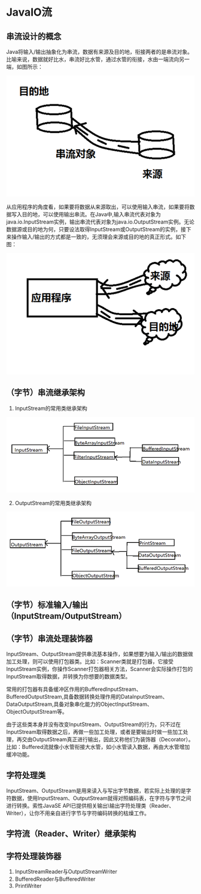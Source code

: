 # JavaIO流

## 串流设计的概念
Java将输入/输出抽象化为串流，数据有来源及目的地，衔接两者的是串流对象。比喻来说，数据就好比水，串流好比水管，通过水管的衔接，水由一端流向另一端，如图所示：

![](img/stream.png)

从应用程序的角度看，如果要将数据从来源取出，可以使用输入串流，如果要将数据写入目的地，可以使用输出串流。在Java中,输入串流代表对象为java.io.InputStream实例，输出串流代表对象为java.io.OutputStream实例。无论数据源或目的地为何，只要设法取得InputStream或OutputStream的实例，接下来操作输入/输出的方式都是一致的，无须理会来源或目的地的真正形式。如下图：

![](img/stream2.png)

## （字节）串流继承架构
1. InputStream的常用类继承架构

![](img/stream3.png)

2. OutputStream的常用类继承架构

![](img/stream4.png)

## （字节）标准输入/输出（InputStream/OutputStream）

## （字节）串流处理装饰器
InputStream、OutputStream提供串流基本操作，如果想要为输入/输出的数据做加工处理，则可以使用打包器类。比如：Scanner类就是打包器，它接受InputStream实例，你操作Scanner打包器相关方法，Scanner会实际操作打包的InputStream取得数据，并转换为你想要的数据类型。

常用的打包器有具备缓冲区作用的BufferedInputStream、BufferedOutputStream,具备数据转换处理作用的DataInputStream、DataOutputStream,具备对象串化能力的ObjectInputStream、ObjectOutputStream等。

由于这些类本身并没有改变InputStream、OutputStream的行为，只不过在InputStream取得数据之后，再做一些加工处理，或者是要输出时做一些加工处理，再交由OutputStream真正进行输出，因此又称他们为装饰器（Decorator）。比如：Buffered流就像小水管衔接大水管，如小水管读入数据，再由大水管增加缓冲功能。

## 字符处理类
InputStream、OutputStream是用来读入与写出字节数据，若实际上处理的是字符数据，使用InputStream、OutputStream就得对照编码表，在字符与字节之间进行转换。索性JavaSE API已提供相关输出\输出字符处理类（Reader、Writer），让你不用亲自进行字节与字符编码转换的枯燥工作。

## 字符流（Reader、Writer）继承架构

## 字符处理装饰器
1. InputStreamReader与OutputStreamWriter
2. BufferedReader与BufferedWriter
3. PrintWriter
